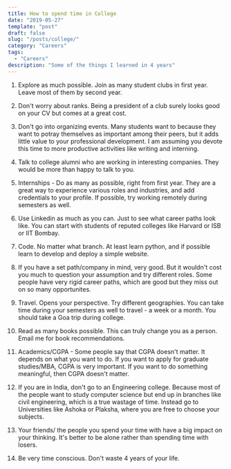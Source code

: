 ```yaml
---
title: How to spend time in College
date: "2019-05-27"
template: "post"
draft: false
slug: "/posts/college/"
category: "Careers"
tags:
  - "Careers"
description: "Some of the things I learned in 4 years"
---
```


1. Explore as much possible. Join as many student clubs in first year. Leave most of them by second year.

2. Don't worry about ranks. Being a president of a club surely looks good on your CV but comes at a great cost.

3. Don't go into organizing events. Many students want to because they want to potray themselves as important among their peers, but it adds little value to your professional development. I am assuming you devote this time to more productive activities like writing and interning.

4. Talk to college alumni who are working in interesting companies. They would be more than happy to talk to you.

5. Internships  - Do as many as possible, right from first year. They are a great way to experience various roles and industries, and add credentials to your profile. If possible, try working remotely during semesters as well.

6. Use Linkedin as much as you can. Just to see what career paths look like. You can start with students of reputed colleges like Harvard or ISB or IIT Bombay.

7. Code. No matter what branch. At least learn python, and if possible learn to develop and deploy a simple website.

8. If you have a set path/company in mind, very good. But it wouldn't cost you much to question your assumption and try different roles. Some people have very rigid career paths, which are good but they miss out on so many opportunites.

9. Travel. Opens your perspective. Try different geographies. You can take time during your semesters as well to travel - a week or a month. You should take a Goa trip during college. 

10. Read as many books possible. This can truly change you as a person. Email me for book recommendations.

11. Academics/CGPA - Some people say that CGPA doesn't matter. It depends on what you want to do. If you want to apply for graduate studies/MBA, CGPA is very important. If you want to do something meaningful, then CGPA doesn't matter.

12. If you are in India, don't go to an Engineering college. Because most of the people want to study computer science but end up in branches like civil engineering, which is a true wastage of time. Instead go to Universities like Ashoka or Plaksha, where you are free to choose your subjects.

13. Your friends/ the people you spend your time with have a big impact on your thinking. It's better to be alone rather than spending time with losers.

14. Be very time conscious. Don't waste 4 years of your life.